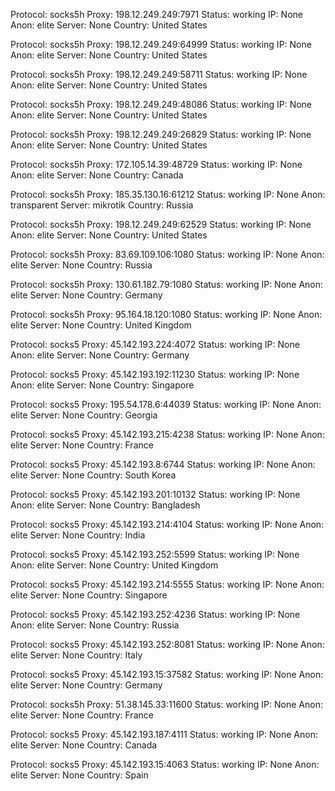 Protocol: socks5h
Proxy: 198.12.249.249:7971
Status: working
IP: None
Anon: elite
Server: None
Country: United States

Protocol: socks5h
Proxy: 198.12.249.249:64999
Status: working
IP: None
Anon: elite
Server: None
Country: United States

Protocol: socks5h
Proxy: 198.12.249.249:58711
Status: working
IP: None
Anon: elite
Server: None
Country: United States

Protocol: socks5h
Proxy: 198.12.249.249:48086
Status: working
IP: None
Anon: elite
Server: None
Country: United States

Protocol: socks5h
Proxy: 198.12.249.249:26829
Status: working
IP: None
Anon: elite
Server: None
Country: United States

Protocol: socks5h
Proxy: 172.105.14.39:48729
Status: working
IP: None
Anon: elite
Server: None
Country: Canada

Protocol: socks5h
Proxy: 185.35.130.16:61212
Status: working
IP: None
Anon: transparent
Server: mikrotik
Country: Russia

Protocol: socks5h
Proxy: 198.12.249.249:62529
Status: working
IP: None
Anon: elite
Server: None
Country: United States

Protocol: socks5h
Proxy: 83.69.109.106:1080
Status: working
IP: None
Anon: elite
Server: None
Country: Russia

Protocol: socks5h
Proxy: 130.61.182.79:1080
Status: working
IP: None
Anon: elite
Server: None
Country: Germany

Protocol: socks5h
Proxy: 95.164.18.120:1080
Status: working
IP: None
Anon: elite
Server: None
Country: United Kingdom

Protocol: socks5
Proxy: 45.142.193.224:4072
Status: working
IP: None
Anon: elite
Server: None
Country: Germany

Protocol: socks5
Proxy: 45.142.193.192:11230
Status: working
IP: None
Anon: elite
Server: None
Country: Singapore

Protocol: socks5
Proxy: 195.54.178.6:44039
Status: working
IP: None
Anon: elite
Server: None
Country: Georgia

Protocol: socks5
Proxy: 45.142.193.215:4238
Status: working
IP: None
Anon: elite
Server: None
Country: France

Protocol: socks5
Proxy: 45.142.193.8:6744
Status: working
IP: None
Anon: elite
Server: None
Country: South Korea

Protocol: socks5
Proxy: 45.142.193.201:10132
Status: working
IP: None
Anon: elite
Server: None
Country: Bangladesh

Protocol: socks5
Proxy: 45.142.193.214:4104
Status: working
IP: None
Anon: elite
Server: None
Country: India

Protocol: socks5
Proxy: 45.142.193.252:5599
Status: working
IP: None
Anon: elite
Server: None
Country: United Kingdom

Protocol: socks5
Proxy: 45.142.193.214:5555
Status: working
IP: None
Anon: elite
Server: None
Country: Singapore

Protocol: socks5
Proxy: 45.142.193.252:4236
Status: working
IP: None
Anon: elite
Server: None
Country: Russia

Protocol: socks5
Proxy: 45.142.193.252:8081
Status: working
IP: None
Anon: elite
Server: None
Country: Italy

Protocol: socks5
Proxy: 45.142.193.15:37582
Status: working
IP: None
Anon: elite
Server: None
Country: Germany

Protocol: socks5h
Proxy: 51.38.145.33:11600
Status: working
IP: None
Anon: elite
Server: None
Country: France

Protocol: socks5
Proxy: 45.142.193.187:4111
Status: working
IP: None
Anon: elite
Server: None
Country: Canada

Protocol: socks5
Proxy: 45.142.193.15:4063
Status: working
IP: None
Anon: elite
Server: None
Country: Spain


